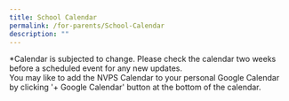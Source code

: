 ```yaml
---
title: School Calendar
permalink: /for-parents/School-Calendar
description: ""
---
```

  
  
\*Calendar is subjected to change. Please check the calendar two weeks before a scheduled event for any new updates.  
You may like to add the NVPS Calendar to your personal Google Calendar by clicking '+ Google Calendar' button at the bottom of the calendar.